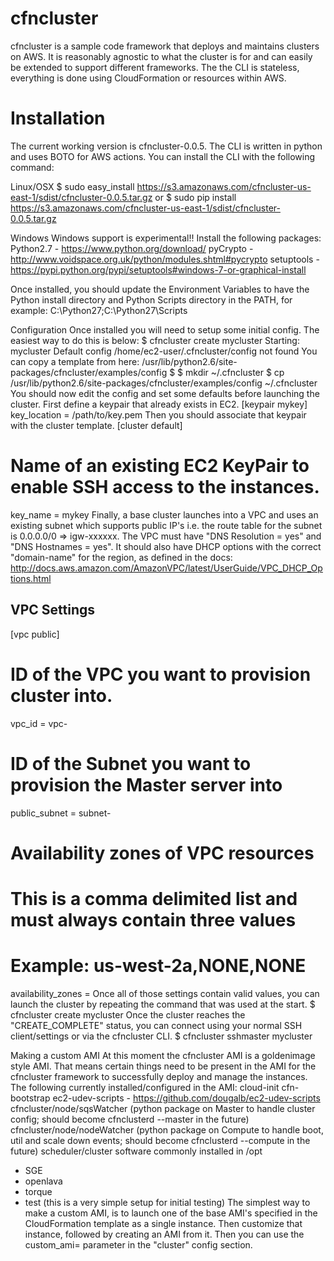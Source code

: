 cfncluster
==========

cfncluster is a sample code framework that deploys and maintains clusters on 
AWS. It is reasonably agnostic to what the cluster is for and can easily be 
extended to support different frameworks. The the CLI is stateless, 
everything is done using CloudFormation or resources within AWS.

Installation
============
The current working version is cfncluster-0.0.5. The CLI is written in python and uses BOTO for AWS actions. You can install the CLI with the following command:

Linux/OSX
$ sudo easy_install https://s3.amazonaws.com/cfncluster-us-east-1/sdist/cfncluster-0.0.5.tar.gz
or
$ sudo pip install https://s3.amazonaws.com/cfncluster-us-east-1/sdist/cfncluster-0.0.5.tar.gz

Windows
Windows support is experimental!!
Install the following packages:
Python2.7 - https://www.python.org/download/
pyCrypto - http://www.voidspace.org.uk/python/modules.shtml#pycrypto
setuptools - https://pypi.python.org/pypi/setuptools#windows-7-or-graphical-install

Once installed, you should update the Environment Variables to have the Python install directory and Python Scripts directory in the PATH, for example: C:\Python27;C:\Python27\Scripts

Configuration
Once installed you will need to setup some initial config. The easiest way to do this is below:
$ cfncluster create mycluster
Starting: mycluster
Default config /home/ec2-user/.cfncluster/config not found
You can copy a template from here: /usr/lib/python2.6/site-packages/cfncluster/examples/config
$
$ mkdir ~/.cfncluster
$ cp /usr/lib/python2.6/site-packages/cfncluster/examples/config ~/.cfncluster
You should now edit the config and set some defaults before launching the cluster. First define a keypair that already exists in EC2.
[keypair mykey]
key_location = /path/to/key.pem
Then you should associate that keypair with the cluster template.
[cluster default]
# Name of an existing EC2 KeyPair to enable SSH access to the instances.
key_name = mykey
Finally, a base cluster launches into a VPC and uses an existing subnet which supports public IP's i.e. the route table for the subnet is 0.0.0.0/0 => igw-xxxxxx. The VPC must have "DNS Resolution = yes" and "DNS Hostnames = yes". It should also have DHCP options with the correct "domain-name" for the region, as defined in the docs: http://docs.aws.amazon.com/AmazonVPC/latest/UserGuide/VPC_DHCP_Options.html
## VPC Settings
[vpc public]
# ID of the VPC you want to provision cluster into.
vpc_id = vpc-
# ID of the Subnet you want to provision the Master server into
public_subnet = subnet-
# Availability zones of VPC resources
# This is a comma delimited list and must always contain three values
# Example: us-west-2a,NONE,NONE
availability_zones =
Once all of those settings contain valid values, you can launch the cluster by repeating the command that was used at the start.
$ cfncluster create mycluster
Once the cluster reaches the "CREATE_COMPLETE" status, you can connect using your normal SSH client/settings or via the cfncluster CLI.
$ cfncluster sshmaster mycluster

Making a custom AMI
At this moment the cfncluster AMI is a goldenimage style AMI. That means certain things need to be present in the AMI for the cfncluster framework to successfully deploy and manage the instances. The following currently installed/configured in the AMI:
cloud-init
cfn-bootstrap
ec2-udev-scripts - https://github.com/dougalb/ec2-udev-scripts
cfncluster/node/sqsWatcher (python package on Master to handle cluster config; should become cfnclusterd --master in the future)
cfncluster/node/nodeWatcher (python package on Compute to handle boot, util and scale down events; should become cfnclusterd --compute in the future)
scheduler/cluster software commonly installed in /opt
 * SGE
 * openlava
 * torque
 * test (this is a very simple setup for initial testing)
The simplest way to make a custom AMI, is to launch one of the base AMI's specified in the CloudFormation template as a single instance. Then customize that instance, followed by creating an AMI from it. Then you can use the custom_ami= parameter in the "cluster" config section.

